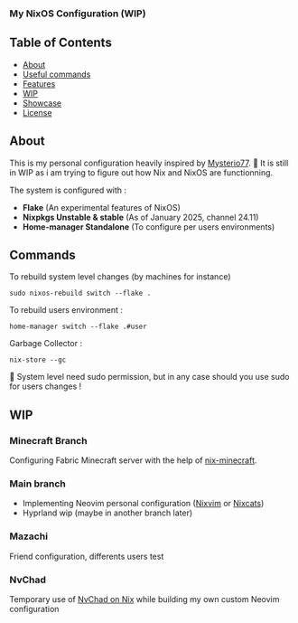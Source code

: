 ### My NixOS Configuration (WIP)

## Table of Contents
- [About](#-about)
- [Useful commands](#-commands)
- [Features](#-features)
- [WIP](#-WIP)
- [Showcase](#-showcase)
- [License](#-license)

## About 
This is my personal configuration heavily inspired by [Mysterio77](https://github.com/Misterio77/nix-config). 
🚨 It is still in WIP as i am trying to figure out how Nix and NixOS are functionning.

The system is configured with :

- **Flake** (An experimental features of NixOS)
- **Nixpkgs Unstable & stable** (As of January 2025, channel 24.11)
- **Home-manager Standalone** (To configure per users environments)

## Commands
To rebuild system level changes (by machines for instance)
```
sudo nixos-rebuild switch --flake .
```
To rebuild users environment :
```
home-manager switch --flake .#user
```

Garbage Collector :
```
nix-store --gc
```

🚨 System level need sudo permission, but in any case should you use sudo for users changes !

## WIP

### Minecraft Branch
Configuring Fabric Minecraft server with the help of [nix-minecraft](https://github.com/Infinidoge/nix-minecraft).

### Main branch
- Implementing Neovim personal configuration ([Nixvim](https://github.com/nix-community/nixvim) or [Nixcats](https://github.com/BirdeeHub/nixCats-nvim?tab=readme-ov-file#getting-started))
- Hyprland wip (maybe in another branch later)
### Mazachi
Friend configuration, differents users test

### NvChad
Temporary use of [NvChad on Nix](https://github.com/nix-community/nix4nvchad) while building my own custom Neovim configuration
